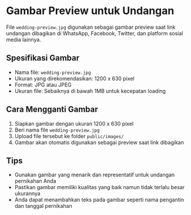 # Gambar Preview untuk Undangan

File `wedding-preview.jpg` digunakan sebagai gambar preview saat link undangan dibagikan di WhatsApp, Facebook, Twitter, dan platform sosial media lainnya.

## Spesifikasi Gambar
- Nama file: `wedding-preview.jpg`
- Ukuran yang direkomendasikan: 1200 x 630 pixel
- Format: JPG atau JPEG
- Ukuran file: Sebaiknya di bawah 1MB untuk kecepatan loading

## Cara Mengganti Gambar
1. Siapkan gambar dengan ukuran 1200 x 630 pixel
2. Beri nama file `wedding-preview.jpg`
3. Upload file tersebut ke folder `public/images/`
4. Gambar akan otomatis digunakan sebagai preview saat link dibagikan

## Tips
- Gunakan gambar yang menarik dan representatif untuk undangan pernikahan Anda
- Pastikan gambar memiliki kualitas yang baik namun tidak terlalu besar ukurannya
- Anda dapat menambahkan teks pada gambar seperti nama pengantin dan tanggal pernikahan
